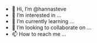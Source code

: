 - 👋 Hi, I’m @hannasteve
- 👀 I’m interested in ...
- 🌱 I’m currently learning ...
- 💞️ I’m looking to collaborate on ...
- 📫 How to reach me ...

<!---
hannasteve/hannasteve is a ✨ special ✨ repository because its `README.md` (this file) appears on your GitHub profile.
You can click the Preview link to take a look at your changes.
--->

